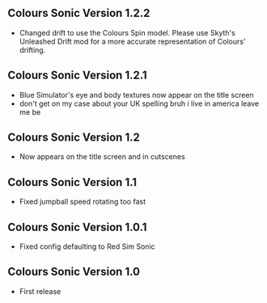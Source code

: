 ## Colours Sonic Version 1.2.2
- Changed drift to use the Colours Spin model. Please use Skyth's Unleashed Drift mod for a more accurate representation of Colours' drifting.
## Colours Sonic Version 1.2.1
- Blue Simulator's eye and body textures now appear on the title screen
- don't get on my case about your UK spelling bruh i live in america leave me be
## Colours Sonic Version 1.2
- Now appears on the title screen and in cutscenes
## Colours Sonic Version 1.1
- Fixed jumpball speed rotating too fast
## Colours Sonic Version 1.0.1
- Fixed config defaulting to Red Sim Sonic
## Colours Sonic Version 1.0
- First release
